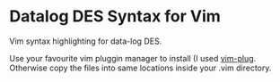 # Datalog DES Syntax for Vim

Vim syntax highlighting for data-log DES.

Use your favourite vim pluggin manager to install (I used [vim-plug](https://github.com/junegunn/vim-plug). Otherwise copy the files into same locations inside your .vim directory. 
